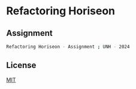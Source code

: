 # Refactoring Horiseon


## Assignment


```bash
Refactoring Horiseon - Assignment ; UNH - 2024
```

## License

[MIT](https://choosealicense.com/licenses/mit/)